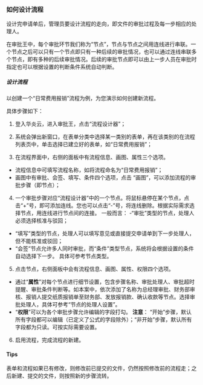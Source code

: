 ### 如何设计流程
设计完申请单后，管理员要设计流程的走向，即文件的审批过程及每一步相应的处理人。

在审批王中，每个审批环节我们称为“节点”，节点与节点之间用连线进行串联。一个节点之后可以只有一个节点即只有一种后续的审批情况，也可以通过连线串联多个节点，即有多种的后续审批情况。后续的审批节点即可以由上一步人员在审批时指定也可以根据设置的判断条件系统自动判断。

##### 设计流程

以创建一个“日常费用报销”流程为例，为您演示如何创建新流程。

具体步骤如下：

 1. 登入华炎云，进入审批王，点击“流程设计器”；
 
 2. 系统会弹出新窗口，在表单分类中选择某一类别的表单，再在该类别的在流程列表页中，单击选择已建立好的表单，如“日常费用报销”；
 
 3. 在流程界面中，右侧的面板中有流程信息、画图、属性三个选项。
  - 流程信息中可填写流程名称，如将流程命名为“日常费用报销”；
  - 画图中有审批、会签、填写、条件四个选项，点击 “画图”，可以添加流程的审批步骤（即节点）；
 
 4. 一个审批步骤对应“流程设计器”中的一个节点。将鼠标悬停在某个节点，点击“+”号，即可添加连线。您也可以点击“-”号，将连线删除。根据实际需求选择节点，用连线进行节点间的连接。
  一般而言：
  -“审批”类型的节点，处理人必须选择核准与驳回；
  - “填写”类型的节点，处理人可以填写意见或直接提交申请单到下一步处理人，但不能核准或驳回；
  - “会签”节点允许多人同时审批，而“条件”类型节点，系统将会根据设置的条件自动选择下一步。
    具体可参考节点类型。

 5. 点击节点，右侧面板中会有流程信息、画图、属性、权限四个选项。
  - 通过“**属性**”对每个节点进行细节设置，包含步骤名称、审批处理人、审批超时提醒、审批条件判断等。如本案中，依次添加了名称为总经理审批、财务部审核、报销人提交纸质报销单至财务部、发放报销款、确认收款等节点。选择审批处理人，具体可参考“节点的处理人设置”。
  - “**权限**”可以为各个审批步骤允许编辑的字段打勾。
  **注意**：
   “开始”步骤，默认所有字段都可以编辑（已定义了公式的字段除外）；“非开始”步骤，默认所有字段都为只读。可按实际需要设置。

 6. 启用流程，完成流程的新建。
 
#### Tips
表单和流程如果已有修改，则修改前已提交的文件，仍然按照修改前的流程走；之后新建、提交的文件，则按照新的步骤流转。
